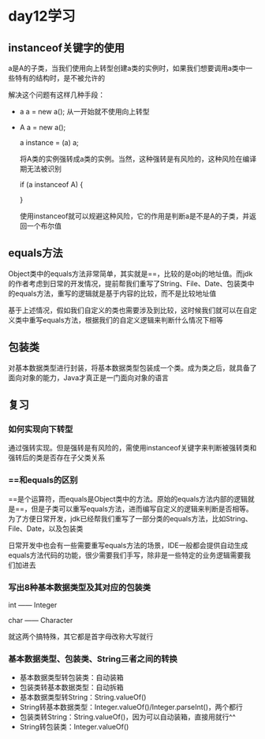 # day12学习

## instanceof关键字的使用

a是A的子类，当我们使用向上转型创建a类的实例时，如果我们想要调用a类中一些特有的结构时，是不被允许的

解决这个问题有这样几种手段：

- a a = new a(); 从一开始就不使用向上转型

- A a = new a();

  a instance = (a) a;

  将A类的实例强转成a类的实例。当然，这种强转是有风险的，这种风险在编译期无法被识别

  if (a instanceof A) {

  

  }

  使用instanceof就可以规避这种风险，它的作用是判断a是不是A的子类，并返回一个布尔值

## equals方法

Object类中的equals方法非常简单，其实就是==，比较的是obj的地址值。而jdk的作者考虑到日常的开发情况，提前帮我们重写了String、File、Date、包装类中的equals方法，重写的逻辑就是基于内容的比较，而不是比较地址值

基于上述情况，假如我们自定义的类也需要涉及到比较，这时候我们就可以在自定义类中重写equals方法，根据我们的自定义逻辑来判断什么情况下相等

## 包装类

对基本数据类型进行封装，将基本数据类型包装成一个类。成为类之后，就具备了面向对象的能力，Java才真正是一门面向对象的语言

## 复习

### 如何实现向下转型

通过强转实现。但是强转是有风险的，需使用instanceof关键字来判断被强转类和强转后的类是否存在子父类关系

### ==和equals的区别

==是个运算符，而equals是Object类中的方法。原始的equals方法内部的逻辑就是==，但是子类可以重写equals方法，进而编写自定义的逻辑来判断是否相等。为了方便日常开发，jdk已经帮我们重写了一部分类的equals方法，比如String、File、Date，以及包装类

日常开发中也会有一些需要重写equals方法的场景，IDE一般都会提供自动生成equals方法代码的功能，很少需要我们手写，除非是一些特定的业务逻辑需要我们加进去

### 写出8种基本数据类型及其对应的包装类

int —— Integer

char —— Character

就这两个搞特殊，其它都是首字母改称大写就行

### 基本数据类型、包装类、String三者之间的转换

- 基本数据类型转包装类：自动装箱
- 包装类转基本数据类型：自动拆箱
- 基本数据类型转String：String.valueOf()
- String转基本数据类型：Integer.valueOf()/Integer.parseInt()，两个都行
- 包装类转String：String.valueOf()，因为可以自动装箱，直接用就行^^
- String转包装类：Integer.valueOf()